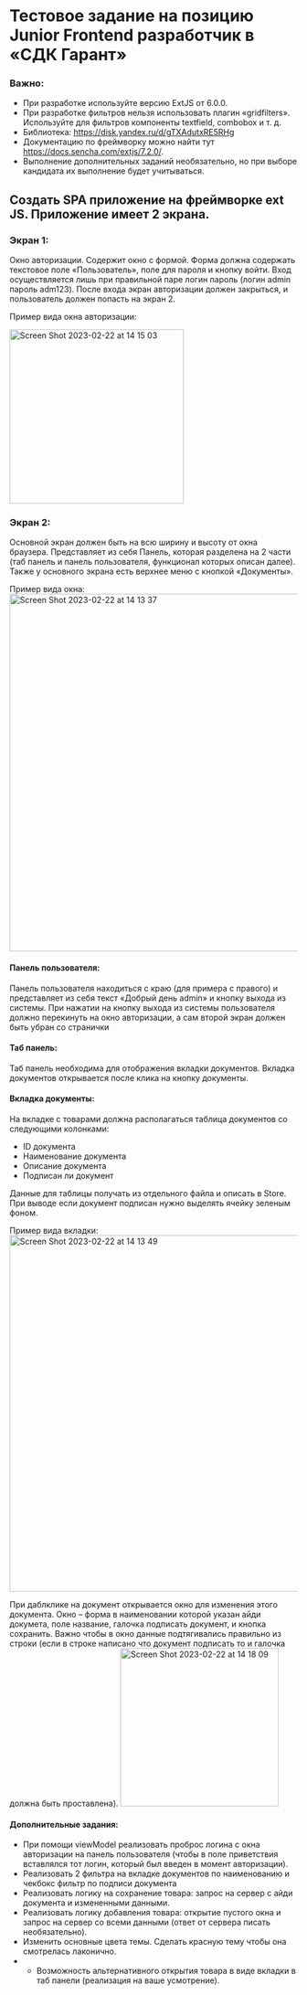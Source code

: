 # Тестовое задание на позицию Junior Frontend разработчик в «СДК Гарант»

### Важно: 
- При разработке используйте версию ExtJS от 6.0.0.
- При разработке фильтров нельзя использовать плагин «gridfilters». Используйте для фильтров компоненты textfield, combobox и т. д. 
- Библиотека: https://disk.yandex.ru/d/gTXAdutxRE5RHg
- Документацию по фреймворку можно найти тут https://docs.sencha.com/extjs/7.2.0/. 
- Выполнение дополнительных заданий необязательно, но при выборе кандидата их выполнение будет учитываться.

## Создать SPA приложение на фреймворке ext JS. Приложение имеет 2 экрана.

### Экран 1:

Окно авторизации. Содержит окно с формой. Форма должна содержать текстовое поле «Пользователь», поле для пароля и кнопку войти. Вход осуществляется лишь при правильной паре логин пароль (логин admin пароль adm123). После входа экран авторизации должен закрыться, и пользователь должен попасть на экран 2.

Пример вида окна авторизации:

<img width="305" alt="Screen Shot 2023-02-22 at 14 15 03" src="https://user-images.githubusercontent.com/81578359/220604730-66e72692-632e-4e99-b4a5-3df37f09063e.png">


### Экран 2:
Основной экран должен быть на всю ширину и высоту от окна браузера. Представляет из себя Панель, которая разделена на 2 части (таб панель и панель пользователя, функционал которых описан далее). Также у основного экрана есть верхнее меню с кнопкой «Документы».

Пример вида окна:
<img width="626" alt="Screen Shot 2023-02-22 at 14 13 37" src="https://user-images.githubusercontent.com/81578359/220604864-df10b53a-60de-4426-af4a-1daa840429b0.png">


#### Панель пользователя:
Панель пользователя находиться с краю (для примера с правого) и представляет из себя текст «Добрый день admin» и кнопку выхода из системы.
При нажатии на кнопку выхода из системы пользователя должно перекинуть на окно авторизации, а сам второй экран должен быть убран со странички

#### Таб панель:
Таб панель необходима для отображения вкладки документов. Вкладка документов открывается после клика на кнопку документы. 

#### Вкладка документы:
На вкладке с товарами должна располагаться таблица документов со следующими колонками:
- ID документа
- Наименование документа
- Описание документа
- Подписан ли документ

Данные для таблицы получать из отдельного файла и описать в Store.
При выводе если документ подписан нужно выделять ячейку зеленым фоном.

Пример вида вкладки: 
<img width="624" alt="Screen Shot 2023-02-22 at 14 13 49" src="https://user-images.githubusercontent.com/81578359/220605094-14af3a8c-89e5-46f0-b203-2d73d50861e7.png">


При даблклике на документ открывается окно для изменения этого документа. Окно – форма в наименовании которой указан айди докумета, поле название, галочка подписать документ, и кнопка сохранить. Важно чтобы в окно данные подтягивались правильно из строки (если в строке написано что документ подписать то и галочка должна быть проставлена).
<img width="277" alt="Screen Shot 2023-02-22 at 14 18 09" src="https://user-images.githubusercontent.com/81578359/220605266-217481c0-d244-49c7-a8b3-e33a458eb634.png">


#### Дополнительные задания:
- При помощи viewModel реализовать проброс логина с окна авторизации на панель пользователя (чтобы в поле приветствия вставлялся тот логин, который был введен в момент авторизации).
- Реализовать 2 фильтра на вкладке документов по наименованию и чекбокс фильтр по подписи документа
- Реализовать логику на сохранение товара: запрос на сервер с айди документа и измененными данными.
- Реализовать логику добавления товара: открытие пустого окна и запрос на сервер со всеми данными (ответ от сервера писать необязательно).
- Изменить основные цвета темы. Сделать красную тему чтобы она смотрелась лаконично.
- * Возможность альтернативного открытия товара в виде вкладки в таб панели (реализация на ваше усмотрение).
